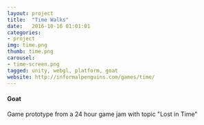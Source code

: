 ```yaml
---
layout: project
title:  "Time Walks"
date:   2016-10-16 01:01:01
categories:
- project
img: time.png
thumb: time.png
carousel:
- time-screen.png
tagged: unity, webgl, platform, goat
website: http://informalpenguins.com/games/time/
---
```

#### Goat
Game prototype from a 24 hour game jam with topic "Lost in Time"
